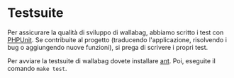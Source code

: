 Testsuite
=========

Per assicurare la qualità di sviluppo di wallabag, abbiamo scritto i
test con [PHPUnit](https://phpunit.de). Se contribuite al progetto
(traducendo l'applicazione, risolvendo i bug o aggiungendo nuove
funzioni), si prega di scrivere i propri test.

Per avviare la testsuite di wallabag dovete installare
[ant](http://ant.apache.org). Poi, eseguite il comando `make test`.
